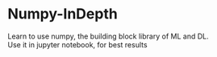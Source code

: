 # Numpy-InDepth
Learn to use numpy, the building block library of ML and DL.<br/>
Use it in jupyter notebook, for best results
